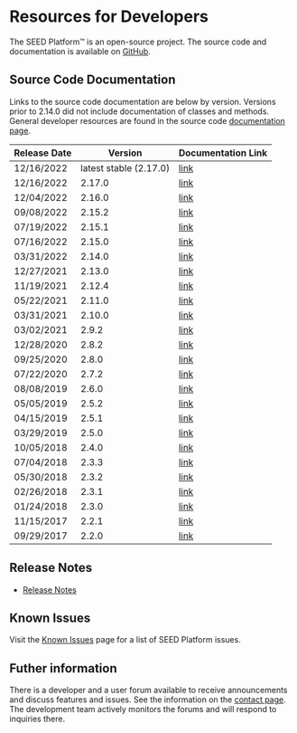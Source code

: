 # Resources for Developers

The SEED Platform&trade; is an open-source project. The source code and documentation is available on [GitHub](https://github.com/SEED-platform/seed).

## Source Code Documentation

Links to the source code documentation are below by version. Versions prior to 2.14.0 did not include
documentation of classes and methods. General developer resources are found in the source code 
[documentation page](./code_documentation/latest/developer_resources.html).

| Release Date | Version | Documentation Link                               |
|--------------|---------|--------------------------------------------------|
| 12/16/2022   |  latest stable  (2.17.0) | [link](./code_documentation/latest/index.html)   |
| 12/16/2022   |  2.17.0 | [link](./code_documentation/2.17.0/index.html)   |
| 12/04/2022   |  2.16.0 | [link](./code_documentation/2.16.0/index.html)   |
| 09/08/2022   |  2.15.2 | [link](./code_documentation/2.15.2/index.html)   |
| 07/19/2022   |  2.15.1 | [link](./code_documentation/2.15.1/index.html)   |
| 07/16/2022   |  2.15.0 | [link](./code_documentation/2.15.0/index.html)   |
| 03/31/2022   |  2.14.0 | [link](./code_documentation/2.14.0/index.html)   |
| 12/27/2021   |  2.13.0 | [link](./code_documentation/2.13.0/index.html)   |
| 11/19/2021   |  2.12.4 | [link](./code_documentation/2.12.4/index.html)   |
| 05/22/2021   |  2.11.0 | [link](./code_documentation/2.11.0/index.html)   |
| 03/31/2021   |  2.10.0 | [link](./code_documentation/2.10.0/index.html)   |
| 03/02/2021   |  2.9.2  | [link](./code_documentation/2.9.2/index.html)    |
| 12/28/2020   |  2.8.2  | [link](./code_documentation/2.8.2/index.html)    |
| 09/25/2020   |  2.8.0  | [link](./code_documentation/2.8.0/index.html)    |
| 07/22/2020   |  2.7.2  | [link](./code_documentation/2.7.2/index.html)    |
| 08/08/2019   |  2.6.0  | [link](./code_documentation/2.6.0/index.html)    |
| 05/05/2019   |  2.5.2  | [link](./code_documentation/2.5.2/index.html)    |
| 04/15/2019   |  2.5.1  | [link](./code_documentation/2.5.1/index.html)    |
| 03/29/2019   |  2.5.0  | [link](./code_documentation/2.5.0/index.html)    |
| 10/05/2018   |  2.4.0  | [link](./code_documentation/2.4.0/index.html)    |
| 07/04/2018   |  2.3.3  | [link](./code_documentation/2.3.3/index.html)    |
| 05/30/2018   |  2.3.2  | [link](./code_documentation/2.3.2/index.html)    |
| 02/26/2018   |  2.3.1  | [link](./code_documentation/2.3.1/index.html)    |
| 01/24/2018   |  2.3.0  | [link](./code_documentation/2.3.0/index.html)    |
| 11/15/2017   |  2.2.1  | [link](./code_documentation/2.2.1/index.html)    |
| 09/29/2017   |  2.2.0  | [link](./code_documentation/2.2.0/index.html)    |

## Release Notes

- [Release Notes](https://github.com/SEED-platform/seed/releases)

## Known Issues

Visit the [Known Issues](known_issues.md) page for a list of SEED Platform issues.

## Futher information

There is a developer and a user forum available to receive announcements and discuss features and issues. See the information on the [contact page](contact.md). The development team actively monitors the forums and will respond to inquiries there.
